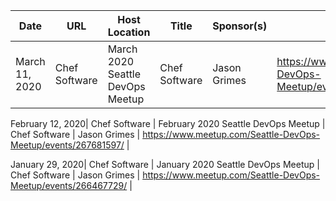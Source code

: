 Date|URL|Host Location|Title|Sponsor(s)|Speakers|
----|---|-------------|-----|----------|--------|
March 11, 2020| Chef Software | March 2020 Seattle DevOps Meetup | Chef Software | Jason Grimes | https://www.meetup.com/Seattle-DevOps-Meetup/events/268810764/

February 12, 2020| Chef Software | February 2020 Seattle DevOps Meetup | Chef Software | Jason Grimes | https://www.meetup.com/Seattle-DevOps-Meetup/events/267681597/ |

January 29, 2020| Chef Software | January 2020 Seattle DevOps Meetup | Chef Software | Jason Grimes | https://www.meetup.com/Seattle-DevOps-Meetup/events/266467729/ |
